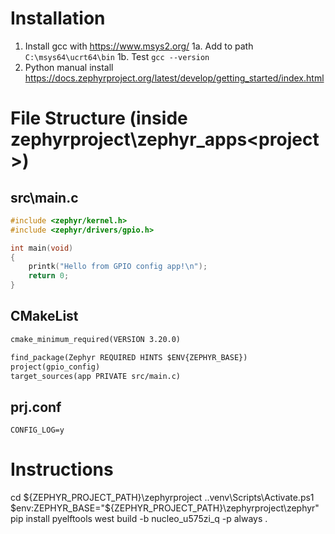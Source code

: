 # Installation 
1. Install gcc with https://www.msys2.org/ 
1a. Add to path ```C:\msys64\ucrt64\bin```
1b. Test ```gcc --version```
2. Python manual install 
https://docs.zephyrproject.org/latest/develop/getting_started/index.html



# File Structure (inside zephyrproject\zephyr_apps\<project>)

## src\main.c
```C
#include <zephyr/kernel.h>
#include <zephyr/drivers/gpio.h>

int main(void)
{
    printk("Hello from GPIO config app!\n");
    return 0;
}
```
## CMakeList
```txt
cmake_minimum_required(VERSION 3.20.0)

find_package(Zephyr REQUIRED HINTS $ENV{ZEPHYR_BASE})
project(gpio_config)
target_sources(app PRIVATE src/main.c)
```

## prj.conf
```
CONFIG_LOG=y
```


# Instructions
cd ${ZEPHYR_PROJECT_PATH}\zephyrproject
.\.venv\Scripts\Activate.ps1
$env:ZEPHYR_BASE="${ZEPHYR_PROJECT_PATH}\zephyrproject\zephyr"
pip install pyelftools
west build -b nucleo_u575zi_q -p always .
